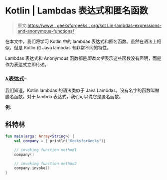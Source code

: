 # Kotlin | Lambdas 表达式和匿名函数

> 原文:[https://www . geeksforgeeks . org/kot Lin-lambdas-expressions-and-anonymous-functions/](https://www.geeksforgeeks.org/kotlin-lambdas-expressions-and-anonymous-functions/)

在本文中，我们将学习 Kotlin 中的 lambdas 表达式和匿名函数。虽然在语法上相似，但是 Kotlin 和 Java lambdas 有非常不同的特性。

Lambdas 表达式和 Anonymous 函数都是*函数文字*表示这些函数没有声明，而是作为表达式立即传递。

### λ表达式–

我们知道，Kotlin lambdas 的语法类似于 Java Lambdas。没有名字的函数叫做匿名函数。对于 lambda 表达式，我们可以说它是匿名函数。

**例:**

## 科特林

```kt
fun main(args: Array<String>) {
    val company = { println("GeeksforGeeks")}

    // invoking function method1
    company() 

    // invoking function method2
    company.invoke()
}
```